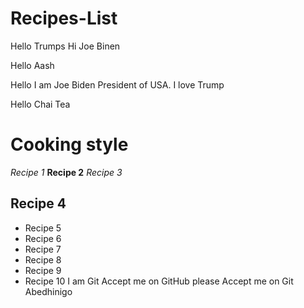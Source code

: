 # Recipes-List

Hello Trumps
Hi Joe Binen

Hello Aash

Hello I am Joe Biden President of USA. I love Trump

Hello Chai Tea

# Cooking style

_Recipe 1_
**Recipe 2**
_Recipe 3_

## Recipe 4

- Recipe 5
- Recipe 6
- Recipe 7
- Recipe 8
- Recipe 9
- Recipe 10
  I am Git Accept me on GitHub please
Accept me on Git
Abedhinigo
